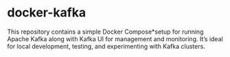 # docker-kafka
This repository contains a simple Docker Compose*setup for running Apache Kafka along with Kafka UI for management and monitoring.   It’s ideal for local development, testing, and experimenting with Kafka clusters.
